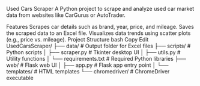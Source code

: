 Used Cars Scraper
A Python project to scrape and analyze used car market data from websites like CarGurus or AutoTrader.

Features
Scrapes car details such as brand, year, price, and mileage.
Saves the scraped data to an Excel file.
Visualizes data trends using scatter plots (e.g., price vs. mileage).
Project Structure
bash
Copy
Edit
UsedCarsScraper/
├── data/                 # Output folder for Excel files
├── scripts/              # Python scripts
│   ├── scraper.py        # Tkinter desktop UI
│   ├── utils.py          # Utility functions
│   └── requirements.txt  # Required Python libraries
├── web/                  # Flask web UI
│   ├── app.py            # Flask app entry point
│   └── templates/        # HTML templates
└── chromedriver/         # ChromeDriver executable
